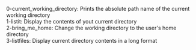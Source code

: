 0-current_working_directory: Prints the absolute path name of the current working directory <br>
1-listit: Display the contents of yout current directory <br>
2-bring_me_home: Change the working directory to the user's home directory <br>
3-listfiles: Display current directory contents in a long format
